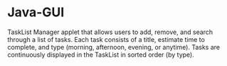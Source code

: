 # Java-GUI
TaskList Manager applet that allows users to add, remove, and search through a list of tasks.
Each task consists of a title, estimate time to complete, and type (morning, afternoon, evening, or anytime).
Tasks are continuously displayed in the TaskList in sorted order (by type).

